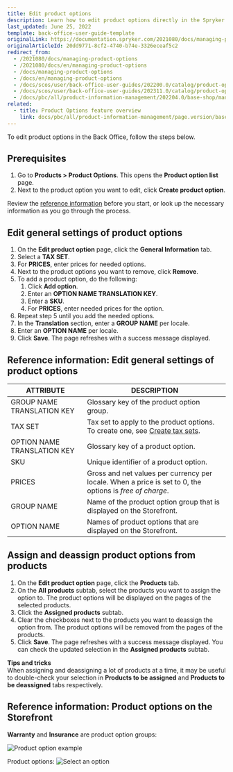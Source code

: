 ```yaml
---
title: Edit product options
description: Learn how to edit product options directly in the Spryker Cloud Commerce OS Back Office.
last_updated: June 25, 2022
template: back-office-user-guide-template
originalLink: https://documentation.spryker.com/2021080/docs/managing-product-options
originalArticleId: 20dd9771-8cf2-4740-b74e-3326eceaf5c2
redirect_from:
  - /2021080/docs/managing-product-options
  - /2021080/docs/en/managing-product-options
  - /docs/managing-product-options
  - /docs/en/managing-product-options
  - /docs/scos/user/back-office-user-guides/202200.0/catalog/product-options/managing-product-options.html
  - /docs/scos/user/back-office-user-guides/202311.0/catalog/product-options/managing-product-options.html  
  - /docs/pbc/all/product-information-management/202204.0/base-shop/manage-in-the-back-office/product-options/edit-product-options.html
related:
  - title: Product Options feature overview
    link: docs/pbc/all/product-information-management/page.version/base-shop/feature-overviews/product-options-feature-overview.html
---
```


To edit product options in the Back Office, follow the steps below.

## Prerequisites

1. Go to **Products&nbsp;<span aria-label="and then">></span> Product Options**.
    This opens the **Product option list** page.
2. Next to the product option you want to edit, click **Create product option**.

Review the [reference information](#reference-information-edit-general-settings-of-product-options) before you start, or look up the necessary information as you go through the process.

## Edit general settings of product options

1. On the **Edit product option** page, click the **General Information** tab.
2. Select a **TAX SET**.
3. For **PRICES**, enter prices for needed options.
4. Next to the product options you want to remove, click **Remove**.
5. To add a product option, do the following:
    1. Click **Add option**.
    2. Enter an **OPTION NAME TRANSLATION KEY**.
    3. Enter a **SKU**.
    4. For **PRICES**, enter needed prices for the option.
6. Repeat step 5 until you add the needed options.
7. In the **Translation** section, enter a **GROUP NAME** per locale.
8. Enter an **OPTION NAME** per locale.     
9. Click **Save**.
    The page refreshes with a success message displayed.


## Reference information: Edit general settings of product options


| ATTRIBUTE | DESCRIPTION |
| --- | --- |
| GROUP NAME TRANSLATION KEY | Glossary key of the product option group. |
| TAX SET | Tax set to apply to the product options. To create one, see [Create tax sets](/docs/pbc/all/tax-management/{{site.version}}/base-shop/manage-in-the-back-office/create-tax-sets.html). |
| OPTION NAME TRANSLATION KEY | Glossary key of a product option. |
| SKU | Unique identifier of a product option. |
| PRICES | Gross and net values per currency per locale. When a price is set to 0, the options is *free of charge*.  |
| GROUP NAME | Name of the product option group that is displayed on the Storefront. |
| OPTION NAME | Names of product options that are displayed on the Storefront. |

## Assign and deassign product options from products

1. On the **Edit product option** page, click the **Products** tab.
2. On the **All products** subtab, select the products you want to assign the option to.
    The product options will be displayed on the pages of the selected products.
3. Click the **Assigned products** subtab.
4. Clear the checkboxes next to the products you want to deassign the option from.
    The product options will be removed from the pages of the products.
5. Click **Save**.
    The page refreshes with a success message displayed. You can check the updated selection in the **Assigned products** subtab.

**Tips and tricks**
<br>When assigning and deassigning a lot of products at a time, it may be useful to double-check your selection in **Products to be assigned** and **Products to be deassigned** tabs respectively.


## Reference information: Product options on the Storefront

**Warranty** and **Insurance** are product option groups:

![Product option example](https://spryker.s3.eu-central-1.amazonaws.com/docs/User+Guides/Back+Office+User+Guides/Products/Products/Product+Options/Product+Options%3A+Reference+Information/product-option-example.png)

Product options:
![Select an option](https://spryker.s3.eu-central-1.amazonaws.com/docs/User+Guides/Back+Office+User+Guides/Products/Products/Product+Options/Product+Options%3A+Reference+Information/select-option-drop-down.png)
